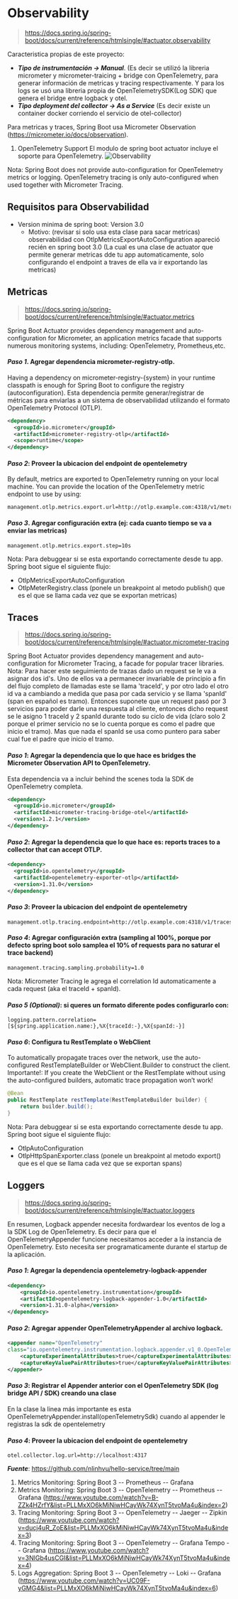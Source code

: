 # Observability 
> https://docs.spring.io/spring-boot/docs/current/reference/htmlsingle/#actuator.observability

Caracteristica propias de este proyecto:
- ***Tipo de instrumentación → Manual***. (Es decir se utilizó la libreria micrometer y micrometer-traicing + bridge con OpenTelemetry, para generar información de metricas y tracing respectivamente. Y para los logs se usó una libreria propia de OpenTelemetrySDK(Log SDK) que genera el bridge entre logback y otel.     
- ***Tipo deployment del collector → As a Service*** (Es decir existe un container docker corriendo el servicio de otel-collector)

Para metricas y traces, Spring Boot usa Micrometer Observation (https://micrometer.io/docs/observation).

1. OpenTelemetry Support
El modulo de spring boot actuator incluye el soporte para OpenTelemetry.
![Observability](https://github.com/estebanbri/starter-observability/blob/master/observability.png "Observability")

Nota:
Spring Boot does not provide auto-configuration for OpenTelemetry metrics or logging. 
OpenTelemetry tracing is only auto-configured when used together with Micrometer Tracing.

## Requisitos para Observabilidad
- Version minima de spring boot: Version 3.0
  - Motivo: (revisar si solo usa esta clase para sacar metricas) observabilidad con OtlpMetricsExportAutoConfiguration apareció recién en spring boot 3.0 (La cual es una clase de actuator que permite generar metricas dde tu app automaticamente, solo configurando el endpoint a traves de ella va ir exportando las metricas)

## Metricas 
> https://docs.spring.io/spring-boot/docs/current/reference/htmlsingle/#actuator.metrics

Spring Boot Actuator provides dependency management and auto-configuration for Micrometer, an application metrics facade that supports numerous monitoring systems, including: OpenTelemetry, Prometheus,etc.

#### ___Paso 1___. Agregar dependencia micrometer-registry-otlp.
Having a dependency on micrometer-registry-{system} in your runtime classpath is enough for Spring Boot to configure the registry (autoconfiguration).
Esta dependencia permite generar/registrar de métricas para enviarlas a un sistema de observabilidad utilizando el formato OpenTelemetry Protocol (OTLP).
```xml
<dependency>
  <groupId>io.micrometer</groupId>
  <artifactId>micrometer-registry-otlp</artifactId>
  <scope>runtime</scope>
</dependency>
```
#### ___Paso 2___: Proveer la ubicacion del endpoint de opentelemetry
By default, metrics are exported to OpenTelemetry running on your local machine. You can provide the location of the OpenTelemetry metric endpoint to use by using:
```properties
management.otlp.metrics.export.url=http://otlp.example.com:4318/v1/metrics
```
#### ___Paso 3___. Agregar configuración extra (ej: cada cuanto tiempo se va a enviar las metricas)
```properties
management.otlp.metrics.export.step=10s
```
Nota: Para debuggear si se esta exportando correctamente desde tu app. Spring boot sigue el siguiente flujo:
- OtlpMetricsExportAutoConfiguration 
- OtlpMeterRegistry.class (ponele un breakpoint al metodo publish() que es el que se llama cada vez que se exportan metricas)

## Traces 
> https://docs.spring.io/spring-boot/docs/current/reference/htmlsingle/#actuator.micrometer-tracing

Spring Boot Actuator provides dependency management and auto-configuration for Micrometer Tracing, a facade for popular tracer libraries.
Nota: Para hacer este seguimiento de trazas dado un request se le va a asignar dos id's. Uno de ellos va a permanecer invariable
de principio a fin del flujo completo de llamadas este se llama 'traceId', y por otro lado el otro id va a cambiando a medida que
pasa por cada servicio y se llama 'spanId' (span en español es tramo). Entonces suponete que un request pasó por 3 servicios
para poder darle una respuesta al cliente, entonces dicho request se le asigno 1 traceId y 2 spanId durante todo su ciclo de vida
(claro solo 2 porque el primer servicio no se lo cuenta porque es como el padre que inicio el tramo).
Mas que nada el spanId se usa como puntero para saber cual fue el padre que inicio el tramo.

#### ___Paso 1___: Agregar la dependencia que lo que hace es bridges the Micrometer Observation API to OpenTelemetry.
Esta dependencia va a incluir behind the scenes toda la SDK de OpenTelemetry completa.
```xml
<dependency>
  <groupId>io.micrometer</groupId>
  <artifactId>micrometer-tracing-bridge-otel</artifactId>
  <version>1.2.1</version>
</dependency>
```
#### ___Paso 2___: Agregar la dependencia que lo que hace es: reports traces to a collector that can accept OTLP.
```xml
<dependency>
  <groupId>io.opentelemetry</groupId>
  <artifactId>opentelemetry-exporter-otlp</artifactId>
  <version>1.31.0</version>
</dependency>
```
#### ___Paso 3___: Proveer la ubicacion del endpoint de opentelemetry
```properties
management.otlp.tracing.endpoint=http://otlp.example.com:4318/v1/traces
```
#### ___Paso 4___: Agregar configuración extra (sampling al 100%, porque por defecto spring boot solo samplea el 10% of requests para no saturar el trace backend)
```properties
management.tracing.sampling.probability=1.0
```
Nota: Micrometer Tracing le agrega el correlation Id automaticamente a cada request (aka el traceId + spanId).
#### ___Paso 5 (Optional)___: si queres un formato diferente  podes configurarlo con:
```properties
logging.pattern.correlation=[${spring.application.name:},%X{traceId:-},%X{spanId:-}]
```
#### ___Paso 6___: Configura tu RestTemplate o WebClient
To automatically propagate traces over the network, use the auto-configured RestTemplateBuilder or WebClient.Builder to construct the client.
Importante!: If you create the WebClient or the RestTemplate without using the auto-configured builders, automatic trace propagation won’t work!
```java
@Bean
public RestTemplate restTemplate(RestTemplateBuilder builder) {
    return builder.build();
}
```
Nota: Para debuggear si se esta exportando correctamente desde tu app. Spring boot sigue el siguiente flujo:
- OtlpAutoConfiguration
- OtlpHttpSpanExporter.class (ponele un breakpoint al metodo export() que es el que se llama cada vez que se exportan spans)

## Loggers 
> https://docs.spring.io/spring-boot/docs/current/reference/htmlsingle/#actuator.loggers

En resumen, Logback appender necesita fordwardear los eventos de log a la SDK Log de OpenTelemetry. Es decir
para que el OpenTelemetryAppender funcione necesitamos acceder a la instancia de OpenTelemetry. 
Esto necesita ser programaticamente durante el startup de la aplicación.

#### ___Paso 1___: Agregar la dependencia opentelemetry-logback-appender
```xml
<dependency>
    <groupId>io.opentelemetry.instrumentation</groupId>
    <artifactId>opentelemetry-logback-appender-1.0</artifactId>
    <version>1.31.0-alpha</version>
</dependency>
```
#### ___Paso 2___: Agregar appender OpenTelemetryAppender al archivo logback.
```xml
<appender name="OpenTelemetry"
class="io.opentelemetry.instrumentation.logback.appender.v1_0.OpenTelemetryAppender">
    <captureExperimentalAttributes>true</captureExperimentalAttributes>
    <captureKeyValuePairAttributes>true</captureKeyValuePairAttributes>
</appender>
```
#### ___Paso 3___: Registrar el Appender anterior con el OpenTelemetry SDK (log bridge API / SDK) creando una clase  
En la clase la linea más importante es esta OpenTelemetryAppender.install(openTelemetrySdk) cuando al appender le registras la sdk de opentelemetry

#### ___Paso 4___: Proveer la ubicacion del endpoint de opentelemetry
```properties
otel.collector.log.url=http://localhost:4317
```
___Fuente___: https://github.com/nlinhvu/hello-service/tree/main
1. Metrics Monitoring: Spring Boot 3 -- Prometheus -- Grafana
2. Metrics Monitoring: Spring Boot 3 -- OpenTelemetry -- Prometheus -- Grafana (https://www.youtube.com/watch?v=B-ZZk4HZrfY&list=PLLMxXO6kMiNiwHCayWk74XynT5tvoMa4u&index=2)
3. Tracing Monitoring: Spring Boot 3 -- OpenTelemetry -- Jaeger -- Zipkin (https://www.youtube.com/watch?v=ducj4uR_ZoE&list=PLLMxXO6kMiNiwHCayWk74XynT5tvoMa4u&index=3)
4. Tracing Monitoring: Spring Boot 3 -- OpenTelemetry -- Grafana Tempo -- Grafana (https://www.youtube.com/watch?v=3NlGb4usCGI&list=PLLMxXO6kMiNiwHCayWk74XynT5tvoMa4u&index=4)
5. Logs Aggregation: Spring Boot 3 -- OpenTelemetry -- Loki -- Grafana (https://www.youtube.com/watch?v=UC09F-yGMG4&list=PLLMxXO6kMiNiwHCayWk74XynT5tvoMa4u&index=6)
